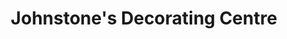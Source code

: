 ---
title: "Johnstone's Decorating Centre"
url: /old-colwyn/johnstones-decorating-centre/
shop: Farben
---